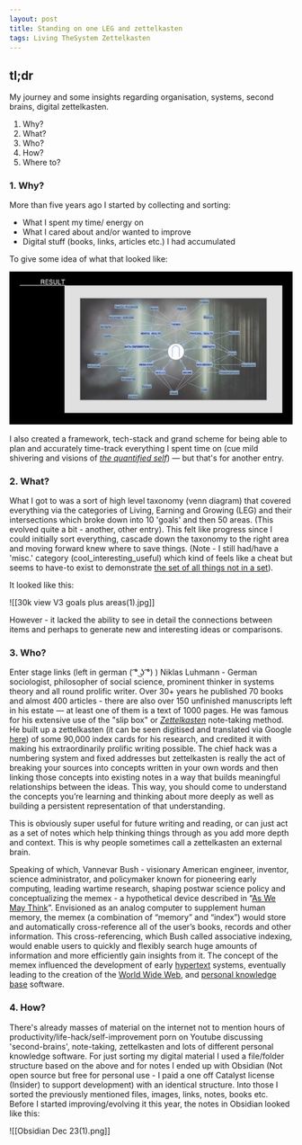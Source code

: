 ```yaml
---
layout: post
title: Standing on one LEG and zettelkasten
tags: Living TheSystem Zettelkasten
---
```


##  tl;dr

My journey and some insights regarding organisation, systems, second brains, digital zettelkasten.
1. Why?
2. What?
3. Who?
4. How?
5. Where to?


### 1. Why?
More than five years ago I started by collecting and sorting:
- What I spent my time/ energy on
- What I cared about and/or wanted to improve
- Digital stuff (books, links, articles etc.) I had accumulated 

To give some idea of what that looked like:


![](_posts/assets/Zettel_Problem_2019.jpg)

I also created a framework, tech-stack and grand scheme for being able to plan and accurately time-track everything I spent time on (cue mild shivering and visions of [_the quantified self_](https://en.wikipedia.org/wiki/Quantified_self)) — but that's for another entry.


### 2. What?

What I got to was a sort of high level taxonomy (venn diagram) that covered everything via the categories of Living, Earning and Growing (LEG) and their intersections which broke down into 10 'goals' and then 50 areas. (This evolved quite a bit - another, other entry). This felt like progress since I could initially sort everything, cascade down the taxonomy to the right area and moving forward knew where to save things. (Note - I still had/have a 'misc.' category (cool_interesting_useful) which kind of feels like a cheat but seems to have-to exist to demonstrate [the set of all things not in a set](https://en.wikipedia.org/wiki/Russell%27s_paradox)). 

It looked like this:

![[30k view V3 goals plus areas(1).jpg]]

However - it lacked the ability to see in detail the connections between items and perhaps to generate new and interesting ideas or comparisons.

### 3. Who?
Enter stage links (left in german ( ͡° ͜ʖ ͡°) ) Niklas Luhmann - German sociologist, philosopher of social science, prominent thinker in systems theory and all round prolific writer. Over 30+ years he published 70 books and almost 400 articles - there are also over 150 unfinished manuscripts left in his estate — at least one of them is a text of 1000 pages. He was famous for his extensive use of the "slip box" or _[Zettelkasten](https://en.wikipedia.org/wiki/Zettelkasten "Zettelkasten")_ note-taking method. He built up a zettelkasten (it can be seen digitised and translated via Google [here](https://www-heise-de.translate.goog/news/Missing-Link-Luhmanns-Denkmaschine-endlich-im-Netz-4364512.html?_x_tr_sl=auto&_x_tr_tl=en&_x_tr_hl=en-US&_x_tr_pto=wapp&hg=1&hgi=2&hgf=false)) of some 90,000 index cards for his research, and credited it with making his extraordinarily prolific writing possible. The chief hack was a numbering system and fixed addresses but zettelkasten is really the act of breaking your sources into concepts written in your own words and then linking those concepts into existing notes in a way that builds meaningful relationships between the ideas. This way, you should come to understand the concepts you’re learning and thinking about more deeply as well as building a persistent representation of that understanding.

This is obviously super useful for future writing and reading, or can just act as a set of notes which help thinking things through as you add more depth and context. This is why people sometimes call a zettelkasten an external brain.

Speaking of which, Vannevar Bush - visionary American engineer, inventor, science administrator, and policymaker known for pioneering early computing, leading wartime research, shaping postwar science policy and conceptualizing the memex - a hypothetical device described in “[As We May Think](http://www.theatlantic.com/magazine/archive/1945/07/as-we-may-think/303881/?single_page=true "As We May Think")”. Envisioned as an analog computer to supplement human memory, the memex (a combination of “memory” and “index”) would store and automatically cross-reference all of the user’s books, records and other information. This cross-referencing, which Bush called associative indexing, would enable users to quickly and flexibly search huge amounts of information and more efficiently gain insights from it. The concept of the memex influenced the development of early [hypertext](https://en.wikipedia.org/wiki/Hypertext "Hypertext") systems, eventually leading to the creation of the [World Wide Web](https://en.wikipedia.org/wiki/World_Wide_Web "World Wide Web"), and [personal knowledge base](https://en.wikipedia.org/wiki/Personal_knowledge_base "Personal knowledge base") software.

 

### 4. How?

There's already masses of material on the internet not to mention hours of productivity/life-hack/self-improvement porn on Youtube discussing 'second-brains', note-taking, zettelkasten and lots of different personal knowledge software. For just sorting my digital material I used a file/folder structure based on the above and for notes I ended up with Obsidian (Not open source but free for personal use - I paid a one off Catalyst license (Insider) to support development) with an identical  structure. Into those I sorted the previously mentioned files, images, links, notes, books etc. Before I started improving/evolving it this year, the notes in Obsidian looked like this:

![[Obsidian Dec 23(1).png]]
